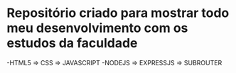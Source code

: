 # Repositório criado para mostrar todo meu desenvolvimento com os estudos da faculdade

-HTML5 => CSS => JAVASCRIPT
-NODEJS => EXPRESSJS => SUBROUTER
